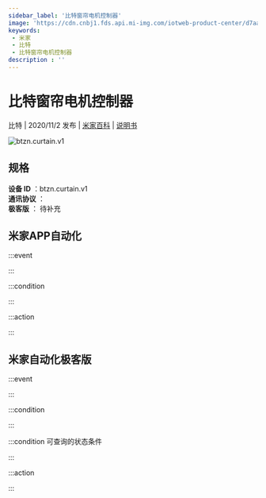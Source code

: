 ```yaml
---
sidebar_label: '比特窗帘电机控制器'
image: 'https://cdn.cnbj1.fds.api.mi-img.com/iotweb-product-center/d7aa06ff75a95bc4263f6c2c8a2394f4_窗帘电机1.png?GalaxyAccessKeyId=AKVGLQWBOVIRQ3XLEW&Expires=9223372036854775807&Signature=GmsmPCF1WciKXg5OWXrZmK6grwk='
keywords: 
 - 米家
 - 比特
 - 比特窗帘电机控制器
description : ''
---
```

# 比特窗帘电机控制器

比特 | 2020/11/2 发布 | [米家百科](https://home.mi.com/webapp/content/baike/product/index.html?model=btzn.curtain.v1) | [说明书](https://home.mi.com/views/introduction.html?model=btzn.curtain.v1&region=cn)

![btzn.curtain.v1](https://cdn.cnbj1.fds.api.mi-img.com/iotweb-product-center/d7aa06ff75a95bc4263f6c2c8a2394f4_窗帘电机1.png?GalaxyAccessKeyId=AKVGLQWBOVIRQ3XLEW&Expires=9223372036854775807&Signature=GmsmPCF1WciKXg5OWXrZmK6grwk=)

## 规格  
> 
**设备 ID** ：btzn.curtain.v1  
**通讯协议** ：  
**极客版**  ： 待补充 


## 米家APP自动化  

:::event  

:::

:::condition  

:::

:::action   

:::

## 米家自动化极客版  

:::event  

:::

:::condition  

:::

:::condition 可查询的状态条件  

:::

:::action  

:::

        
